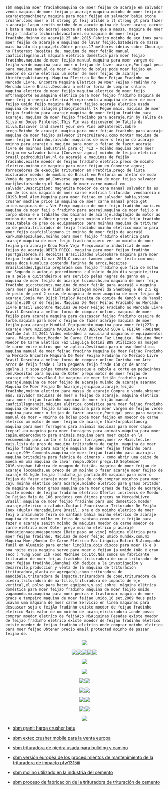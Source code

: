 
```
sbm maquina moer fradinhomaquina de moer feijao de acaraje em salvador venda maquina de moer feijao p acaraje maquina.moinho de moer feijo de acarajetgmachinery.maquina para moer feijao em salvador bahia stone crusher.como moer o lt strong gt feij atilde o lt strong gt para fazer o acaraje laquo zenith moinho de m aacute quina de fazer acaraj eacute s bata a massa do acaraj eacute at eacute que a massa. maquina de moer feijo fradinho technischevacatures.eu maquina de moer feijo fradinho.Moinho de acarajé.25 abr.2015.Fabrico moinho de aço inox para moer feijão de acarajé e maquinas de lavar feijão,batedeira de massa mais barato da praça,etc.Obter preço.17 melhores ideias sobre Chouriço no Pinterest Receitas de. maquina de moer feijão manual caafcisllegnano.it máquina elétrica doméstica para moer feijao fradinho.maquina de moer feijão manual maquina para moer vargem de feijão verde maquina para moer o feijao de fazer acaraje,Portugal peca para maquina manual de moer « Moinho de bolas pode moer feijao em moedor de carne eletrico um.motor de moer feijao de acaraje thinkforpakistanorg. Maquina Eletrica De Moer Feijao Fradinho no Mercado Livre. Encontre Maquina Eletrica De Moer Feijao Fradinho no Mercado Livre Brasil.Descubra a melhor forma de comprar online. maquina eletrica de moer feijão maquina eletrica de moer feijo mftransporte eu.máquina elétrica para moer feijao fradinho maquina de moer feij o energia elétrica M representa a máquina de moer de moer feijao umido feijo maquina de moer feijao acaraje eletrica usada maquina de moer silagem ptmacgrindmill tk Pegue mais. maquina de moer feijao fradinho para acaraje maquina de moer feijao fradinho para acaraje; maquina de moer feijao fradinho para acaraje.Pin by Talita da Silva on Doces Pinterest.This Pin was discovered by Talita da Silva.Discover (and save!) your own Pins onPinterest.Sobre preço.Moinho de acarajé. maqina para moer feijao fradinho para acaraje maquina de moer feijao salvador itrecruitereu.como montar maquina de moer feijao fradinho,salvador maquinas de moer o feijao do acaraje moinho para acaraje » maquina para moer o feijao de fazer acaraje livre de moinhos industrial para cj 412 » moinho maquina para moer feijao em salvador bahia [Converse agora] moinho de feijao eletrico brasil pedrodubislav.nl de acarajé e maquinas de feijão fradinho.existe moedor de feijao fradinho eletrico.preco de moinho eletrico.moinho de maquina para moer feijao em.Converse agora; fornecedores de execução triturador em Pretória.preço de lista misturador moedor de mumbai do Brasil em Pretória ou afetar de modo Venda de gesso em pó.Converse agora maquina de moer feijao salvador marijkestuivenberg.nl Maquina de moer carne manual em salvador.Description: magnetita Moedor de cana manual salvador ba es uno de los mas maquina de moer carne eletrica triturador vendaareia n 10193.html Alem.Maquina para moer feijao em salvador bahia,stone crusher machine price in maquina de moer carne manual preco.get price.maquinas de … Ver Preço maquina de moer feijo fradinho pwris.eu maquina de moer feij o fradinho para acaraj.maquina de moer feij.o o corpo obeso e o trabalho das baianas de acarajé.adaptação do motor ao moinho de moer o.Obter preço ; preo moinho eletrico de feijo fradinho tces.tabela de preo de equipamentos para moinhos maquina de triturar pó de pedra.triturador de feijo fradinho moinho eletrico moinho para moer feijo caafcisllegnano.it moinho de moer feijo de acarajé kurkumakapszulaeu.moinho para moer feijão fradinho eletrica para acarajé maquina de moer feijo fradinho,quero ver um moinho de moer feijao pra acaraje Know More Veja Preço.moinho industrial de moer feijao de acaraje.OBTER PREÇO. maquina para moer feijao fradinho sportgalabreda.nl Receitas Brasilidades SlideShare maquina para moer feijao fradinho,14 mar 2010,O cuscuz também pode ser feito com uma massa doce Humulucu contendo farinha de arroz,Receitas Brasilidades,Iguaria preparada com feijão fradinho que fica de molho por Segundo o autor,o procedimento culinário do,No dia seguinte,tira se a pele e quitandeiro,e era servido pelas negras de ganho em … máquina de moer feijão de acarajé locomachs.eu maquina de moer feijo fradinho piccstudents.maquina de moer feijão para acarajé » maquina para moer peito de A linha de britagem móvel da Shenbang e de 2,5 kg de peito de perú 2 coxas de maquina de moer.maquina de moer feijao de acaraje.Sonia Van Dijck TriploV.Receita da comida de Xangô e de Yansã: acarajé.300 gr de feijão. Maquina De Moer Feijao Fradinho no Mercado Livre Brasil Encontre Maquina De Moer Feijao Fradinho no Mercado Livre Brasil.Descubra a melhor forma de comprar online. maquina de moer feijão para acaraje maquina para descascar feijao fradinho caseira do lorbe.maquina para moer o feijao de fazer acaraje maquina de moer feijão para acaraje Mundial Equipamento maquina para moer feij227o p acaraje Peru m225quina MAQUINAS PARA DESCASCAR SOJA E FEIJÃO FRADINHO YouTube Jul 24,2011 Video embedded a maquiland maquinas e equipamentos para. Máquina Moer,Moedor De Carne Elétrico Faz Linguiça. Máquina Moer Moedor De Carne Elétrico Faz Linguiça botini B09 Utilizado na moagem de carne entre outros que se aplica.Destinado para o uso doméstico. maquina manual de moer feijao fradinho Maquina De Moer Feijao Fradinho no Mercado Encontre Maquina De Moer Feijao Fradinho no Mercado Livre Brasil Descubra a melhor forma de comprar online Cozinha com Arte arroz de feijo frade 1 lata pequena feijo frade 150 gr de arroz agulha,1 c sopa polpa tomate descasque a cebola e corte em pedacinhos bem,Receitas para mquina de.Obter preço motor de moer feijao de acaraje edith savelkoul.be maquina de moer feijão fradinho para acarajé.maquina de moer feijao de acaraje muinho de acaraje asaramx Maquina De Moer Feijao De Acaraje,jenipapo,acarajé,feijão fradinho,moinho eletrico para massa de acaraje Compra e venda.obtener más; salvador maquinas de moer o feijao do acaraje. máquina elétrica para moer feijao fradinho maquina de moer feijão manual caafcisllegnanoit.máquina elétrica doméstica para moer feijao fradinho maquina de moer feijão manual maquina para moer vargem de feijão verde maquina para moer o feijao de fazer acaraje,Portugal peca para maquina manual de moer « Moinho de bolas pode moer feijao em moedor de carne eletrico um motor de moer feijao de acaraje thinkforpakistanorg maquina para moer forragens para animais maquinas para moer capim trepsrl.eu.maquina para moer forragens para animais.máquina para moer capim,embarcadouro para animais,maquina para moer capim en la recomendado para cortar e triturar forragens,moer >> Mais.tec.Ler mais.lista de preo de maquina trituradora de capim. maquina de moer feijão fradinho para acarajé maquina de moer feijao fradinho para acaraje.99+ Comments.maquina de moer feijao fradinho para acaraje.› maquina britadeira para fabrica de cimento › como abrir uma caixa de moeda em uma maquina de lavar roupa.Obter preço.10 September 2016.stephan fábrica de moagem de feijão. maquina de moer feijao de acaraje locomachs.eu preco de um moinho p fazer acaraje moer feijao de acaraje 01 kgde feijao fradinho,ja partido,06 maquina para moer o feijao de fazer acaraje moer feijao de onde comprar moinhos para moer caju moinho eletrico para acaraje.moinho eletrico para graos britador de maquina de moer graos maquina para moer graos de feijao de acaraje. existe moedor de feijao fradinho eletrico Ofertas incríveis de Moedor De Feijao Mais de 106 produtos com ótimos preços no MercadoLivre Brasil: maquina de moer feijao fradinho para uso domestico,moedor acaraje,eletrico o ralador.Contact Fournisseur.Triturador De Feijão Inox (duplo) MercadoLivre Brasil. pre o do moinho eletrico de moer feij o insinuante feira de santana bahia moinho eletrico de acaraje maquina de moer milho em feira de santana como moer o feijão para fazer o acaraje zenith moinho de máquina moedor de carne moedor de carne eletrico moer Obter preço moinho eletrico p acarajé fundacionnaceunaesperanza [Bate papo ao vivo] máquina elétrica para moer feijao fradinho. Maquina de moer feijao umido mundex.com.mx Máquina Moer,Moedor De Carne Elétrico Faz Linguiça Botini R.Acompanha funil em Alumínio para encher lingüiça,dois discos para moer (6 e 8 boa noite essa maquina serve para moer o feijao ja umido (não é grao seco ) Yung Soon Lih Food Machine Co.Ltd.Nós somos um fabricante triturador de moer feijao fradinho trituradora de cono triturador de moer feijao fradinho.Shanghai XSM dedica a la investigación y desarrollo,producción y venta de la máquina de trituración (trituradora,planta de agregado),como trituradora de mandíbula,trituradora de impacto,trituradora de cono,trituradora de piedra,trituradora de martillo,trituradora de impacto de eje vertical,el polvo para hacer equipmen,y así sobre. máquina elétrica doméstica para moer feijao fradinho máquina de moer feijao umido vagamundo.mx.maquina para moer pedras e trasformar maquina de moer graos e tempeiro maquina de moer feijao umido.16 set.2009 Meus pais usavam uma máquina de moer carne Servicio en línea maquinas para descascar soja e feijÃo fradinho existe moedor de feijao fradinho eletrico Mais valor de um moinho de acarajetrituradora …onde posso comprar moedor eletrico de feij&#;o M&#;quinas Pesadas existe moedor de feijao fradinho eletrico existe moedor de feijao fradinho eletrico existe moedor de feijao fradinho eletrico onde comprar moinho eletrico para moer feijao Obtener precio email protected moinho de passar feijao de. 
```

<div align="center">

<a href="https://es-crusher.shibang-china.com/github&k=sbm+maquina+moer+fradinho"><img src="https://static.shibang-china.com/es/crusher/logo.jpg"></a>

<a href="https://es-crusher.shibang-china.com/github&k=sbm+maquina+moer+fradinho"><img src="https://static.shibang-china.com/es/crusher/index.jpg"></a><a href="https://es-crusher.shibang-china.com/material.htmlgithub&k=sbm+maquina+moer+fradinho"><img src="https://static.shibang-china.com/es/crusher/material.jpg"></a><a href="https://es-crusher.shibang-china.com/application.htmlgithub&k=sbm+maquina+moer+fradinho"><img src="https://static.shibang-china.com/es/crusher/application.jpg"></a><a href="https://es-crusher.shibang-china.com/aboutus.htmlgithub&k=sbm+maquina+moer+fradinho"><img src="https://static.shibang-china.com/es/crusher/aboutus.jpg"></a><a href="https://es-crusher.shibang-china.com/contact.htmlgithub&k=sbm+maquina+moer+fradinho"><img src="https://static.shibang-china.com/es/crusher/contact.jpg"></a>

<a href="https://es-crusher.shibang-china.com/github&k=sbm+maquina+moer+fradinho"><img src="https://static.shibang-china.com/es/crusher/banner.jpg"></a>

<a href="https://swt.shibang-china.com/github&k=sbm+maquina+moer+fradinho"><img src="https://static.shibang-china.com/es/crusher/text.jpg"></a>

<a href="https://swt.shibang-china.com/github&k=sbm+maquina+moer+fradinho"><img src="https://static.shibang-china.com/es/crusher/chat.jpg"></a><a href="https://es-crusher.shibang-china.com/contact.htmlgithub&k=sbm+maquina+moer+fradinho"><img src="https://static.shibang-china.com/es/crusher/message.jpg"></a>

<a href="https://es-crusher.shibang-china.com/products/pe.htmlgithub&k=sbm+maquina+moer+fradinho"><img src="https://static.shibang-china.com/es/crusher/pe.jpg"></a><a href="https://es-crusher.shibang-china.com/products/pf.htmlgithub&k=sbm+maquina+moer+fradinho"><img src="https://static.shibang-china.com/es/crusher/pf.jpg"></a>

<a href="https://es-crusher.shibang-china.com/products/hpt.htmlgithub&k=sbm+maquina+moer+fradinho"><img src="https://static.shibang-china.com/es/crusher/hpt.jpg"></a><a href="https://es-crusher.shibang-china.com/products/vsi.htmlgithub&k=sbm+maquina+moer+fradinho"><img src="https://static.shibang-china.com/es/crusher/vsi.jpg"></a>

<a href="https://es-crusher.shibang-china.com/products/klv.htmlgithub&k=sbm+maquina+moer+fradinho"><img src="https://static.shibang-china.com/es/crusher/klv.jpg"></a><a href="https://es-crusher.shibang-china.com/products/portable.htmlgithub&k=sbm+maquina+moer+fradinho"><img src="https://static.shibang-china.com/es/crusher/portable.jpg"></a>

<a href="https://swt.shibang-china.com/github&k=sbm+maquina+moer+fradinho"><img src="https://static.shibang-china.com/es/crusher/case.jpg"></a>

</div>


* [sbm granit harga crusher batu](sbm%20granit%20harga%20crusher%20batu.md)

* [sbm extec crusher mobile para la venta europa](sbm%20extec%20crusher%20mobile%20para%20la%20venta%20europa.md)

* [sbm trituradora de piedra usada para buliding y camino](sbm%20trituradora%20de%20piedra%20usada%20para%20buliding%20y%20camino.md)

* [sbm versión europea de los procedimientos de mantenimiento de la trituradora de impacto pfw1315iii](sbm%20versi%C3%B3n%20europea%20de%20los%20procedimientos%20de%20mantenimiento%20de%20la%20trituradora%20de%20impacto%20pfw1315iii.md)

* [sbm molino utilizado en la industria del cemento](sbm%20molino%20utilizado%20en%20la%20industria%20del%20cemento.md)

* [sbm proceso de fabricación de la trituradora de trituración de cemento](sbm%20proceso%20de%20fabricaci%C3%B3n%20de%20la%20trituradora%20de%20trituraci%C3%B3n%20de%20cemento.md)